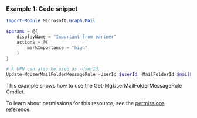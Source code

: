 ### Example 1: Code snippet

```powershellImport-Module Microsoft.Graph.Mail

$params = @{
	displayName = "Important from partner"
	actions = @{
		markImportance = "high"
	}
}

# A UPN can also be used as -UserId.
Update-MgUserMailFolderMessageRule -UserId $userId -MailFolderId $mailFolderId -MessageRuleId $messageRuleId -BodyParameter $params
```
This example shows how to use the Get-MgUserMailFolderMessageRule Cmdlet.
To learn about permissions for this resource, see the [permissions reference](/graph/permissions-reference).

